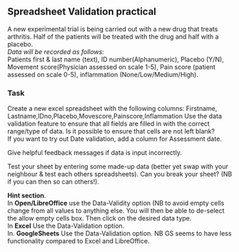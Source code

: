 ## Spreadsheet Validation practical
A new experimental trial is being carried out with a new drug that treats arthritis. Half of the patients will be treated with the drug and half with a placebo.   
_Data will be recorded as follows:_   
Patients first & last name (text), ID number(Alphanumeric), Placebo (Y/N), Movement score(Physician assessed on scale 1-5),
Pain score (patient assessed on scale 0-5), inflammation (None/Low/Medium/High).   
### Task
Create a new excel spreadsheet with the following columns:
Firstname, Lastname,IDno,Placebo,Movescore,Painscore,Inflammation
Use the data validation feature to ensure that all fields are filled in with the correct range/type of data. Is it possible to ensure that cells are not left blank?  
If you want to try out Date validation, add a column for Assessment date.

Give helpful feedback messages if data is input incorrectly.       

Test your sheet by entering some made-up data (better yet swap with your neighbour & test each others spreadsheets). 
Can you break your sheet? (NB if you can then so can others!).    

__Hint section__.   
In __Open/LibreOffice__ use the Data-Validity option (NB to avoid empty cells change from all values to anything else. You will then be able to de-select the allow empty cells box. Then click on the desired data type.    
In __Excel__ Use the Data-Validation option.   
In. __GoogleSheets__ Use the Data-Validation option. NB GS seems to have less functionality compared to Excel and LibreOffice.       


